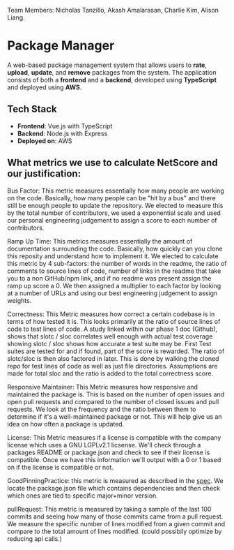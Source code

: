 Team Members: Nicholas Tanzillo, Akash Amalarasan, Charlie Kim, Alison Liang.

# Package Manager

A web-based package management system that allows users to **rate**, **upload**, **update**, and **remove** packages from the system. The application consists of both a **frontend** and a **backend**, developed using **TypeScript** and deployed using **AWS**.

## Tech Stack

- **Frontend**: Vue.js with TypeScript
- **Backend**: Node.js with Express
- **Deployed on**: AWS

## What metrics we use to calculate NetScore and our justification:
  Bus Factor: This metric measures essentially how many people are working on the code. Basically, how many people
  can be "hit by a bus" and there still be enough people to update the repository. We elected to measure this by the total
  number of contributors, we used a exponential scale and used our personal engineering judgement to assign a score to
  each number of contributors. 

  Ramp Up Time: This metrics measures essentially the amount of documentation surrounding the code. Basically, how
  quickly can you clone this reposity and understand how to implement it. We elected to calculate this metric by 4 sub-factors:
  the number of words in the readme, the ratio of comments to source lines of code, number of links in the readme that take you
  to a non GitHub/npm link, and if no readme was present assign the ramp up score a 0. We then assigned a multiplier to each factor
  by looking at a number of URLs and using our best engineering judgement to assign weights. 

  Correctness: This Metric measures how correct a certain codebase is in terms of how tested it is. This looks primarily at the ratio
  of source lines of code to test lines of code. A study linked within our phase 1 doc (Github), shows that slotc / sloc correlates well
  enough with actual test coverage showing slotc / sloc shows how accurate a test suite may be. First Test suites are tested for and if
  found, part of the score is rewarded. The ratio of slotc/sloc is then also factored in later. This is done by walking the cloned repo for
  test lines of code as well as just file directories. Assumptions are made for total sloc and the ratio is added to the total correctness score.

  Responsive Maintainer: This Metric measures how responsive and maintained the package is. This is based on the number of open issues and open 
  pull requests and compared to the number of closed issues and pull requests. We look at the frequency and the ratio between them to determine if it's
  a well-maintained package or not. This will help give us an idea on how often a package is updated. 

  License: This Metric measures if a license is compatible with the company license which uses a GNU LGPLv2.1 licsense. We'll check
  through a packages README or package.json and check to see if their license is compatible. Once we have this information we'll output with a 
  0 or 1 based on if the license is compatible or not.

   GoodPinningPractice: this metric is measured as described in the [spec](https://purdue.brightspace.com/d2l/le/content/1096370/viewContent/17430283/View). We locate the package.json file which contains dependencies and then check which ones are tied to specific major+minor version.

   pullRequest: This metric is measured by taking a sample of the last 100 commits and seeing how many of those commits came from a pull request. We measure the specific number of lines modified from a given commit and compare to the total amount of lines modified. (could possibily optimize by reducing api calls.)

